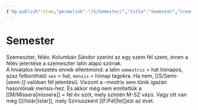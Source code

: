 ```yaml
---
{"dg-publish":true,"permalink":"/S/Semester/","title":"Semester","created":"2024-02-09T14:30","updated":"2024-02-12T18:17"}
---
```



# Semester

Szemeszter, félév. Kolumbán Sándor szerint az egy szem fél szem, innen a félév jelentése a szemeszter latin alapú szónak.  
A hivatalos levezetés ennek ellentmond: a latin `semestris` = hat hónapos, azaz felbontható `sex` = hat, `mensis` = hónap tagokra. Ha nem, [[S/Semi-\|semi-]] valóban fél jelentésű. Viszont a -mestris sem tűnik igazán hasonlónak mensis-hez. És akkor még nem említettük a [[M/Missera\|missera]] = fél év szót, mely szintén M-SZ vázú. Vagy ott van még [[I/Istár\|Istár]], mely Szíriuszként [[F/Fél\|fel]]ezi az évet.  